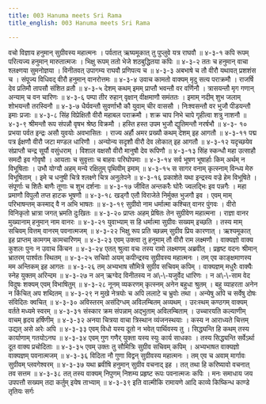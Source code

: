 ```yaml
---
title: 003 Hanuma meets Sri Rama
title_english: 003 Hanuma meets Sri Rama

---
```

<div class="audioEmbed"  caption="श्रीराम-हरिसीताराममूर्ति-घनपाठिभ्यां वचनम्" src="https://archive.org/download/Ramayana-recitation-Sriram-harisItArAmamUrti-Ghanapaati-v2/Kanda_4/Kanda_4_KSK-003-Hanumatha_Sugreeva_Vruththantha_Kathanam_0.mp3"></div>
वचो विज्ञाय हनुमान् सुग्रीवस्य महात्मनः ।  
पर्वतात् ऋष्यमूकात् तु पुप्लुवे यत्र राघवौ ॥ ४-३-१  
कपि रूपम् परित्यज्य हनुमान् मारुतात्मजः ।  
भिक्षु रूपम् ततो भेजे शठबुद्धितया कपिः ॥ ४-३-२  
ततः च हनुमान् वाचा श्लक्ष्णया सुमनोज्ञया ।  
विनीतवत् उपागम्य राघवौ प्रणिपत्य च ॥ ४-३-३  
अबभाषे च तौ वीरौ यथावत् प्रशशंस च ।  
संपूज्य विधिवद् वीरौ हनुमान् वानरोत्तमः ॥ ४-३-४  
उवाच कामतो वाक्यम् मृदु सत्य पराक्रमौ ।  
राजर्षि देव प्रतिमौ तापसौ संशित व्रतौ ॥ ४-३-५  
देशम् कथम् इमम् प्राप्तौ भवन्तौ वर वर्णिनौ ।  
त्रासयन्तौ मृग गणान् अन्याम् च वन चारिणः ॥ ४-३-६  
पम्पा तीर रुहान् वृक्षान् वीक्षमाणौ समंततः ।  
इमाम् नदीम् शुभ जलाम् शोभयन्तौ तरस्विनौ ॥ ४-३-७  
धैर्यवन्तौ सुवर्णाभौ कौ युवाम् चीर वाससौ ।  
निःश्वसन्तौ वर भुजौ पीडयन्तौ इमाः प्रजाः ॥ ४-३-८  
सिंह विप्रेक्षितौ वीरौ महाबल पराक्रमौ ।  
शक्र चाप निभे चापे गृहीत्वा शत्रु नाशनौ ॥ ४-३-९  
श्रीमन्तौ रूप संपन्नौ वृषभ श्रेष्ठ विक्रमौ ।  
हस्ति हस्त उपम भुजौ द्युतिमन्तौ नरर्षभौ ॥ ४-३- १०  
प्रभया पर्वत इन्द्रः असौ युवयोः अवभासितः ।  
राज्य अर्हौ अमर प्रख्यौ कथम् देशम् इह आगतौ ॥ ४-३-११  
पद्म पत्र ईक्षणौ वीरौ जटा मण्डल धारिणौ ।  
अन्योन्य सदृशौ वीरौ देव लोकात् इह आगतौ ॥ ४-३-१२  
यदृच्छयेव संप्राप्तौ चन्द्र सूर्यौ वसुंधराम् ।  
विशाल वक्षसौ वीरौ मानुषौ देव रूपिणौ ॥ ४-३-१३  
सिंह स्कन्धौ महा उत्साहौ समदौ इव गोवृषौ ।  
आयताः च सुवृत्ताः च बाहवः परिघोपमाः ॥ ४-३-१४  
सर्व भूषण भूषार्हाः किम् अर्थम् न विभूषिताः ।  
उभौ योग्यौ अहम् मन्ये रक्षितुम् पृथिवीम् इमाम् ॥ ४-३-१५  
स सागर वनाम् कृत्स्नाम् विन्ध्य मेरु विभूषिताम् ।  
इमे च धनुषी चित्रे श्लक्ष्णे चित्र अनुलेपने ॥ ४-३-१६  
प्रकाशेते यथा इन्द्रस्य वज्रे हेम विभूषिते ।  
संपूर्णाः च शितैः बाणैः तूणाः च शुभ दर्शनाः ॥ ४-३-१७  
जीवित अन्तकरैः घोरैः ज्वलद्भिः इव पन्नगैः ।  
महा प्रमाणौ विपुलौ तप्त हाटक भूषणौ ॥ ४-३-१८  
खड्गौ एतौ विराजेते निर्मुक्त भुजगौ इव ।  
एवम् माम् परिभाषन्तम् कस्माद् वै न अभि भाषतः ॥ ४-३-१९  
सुग्रीवो नाम धर्मात्मा कश्चित् वानर पुंगवः ।  
वीरो विनिकृतो भ्रात्रा जगत् भ्रमति दुःखितः ॥ ४-३-२०  
प्राप्तः अहम् प्रेषितः तेन सुग्रीवेण महात्मना ।  
राज्ञा वानर मुख्यानाम् हनुमान् नाम वानरः ॥ ४-३-२१  
युवाभ्याम् स हि धर्मात्मा सुग्रीवः सख्यम् इच्छति ।  
तस्य माम् सचिवम् वित्तम् वानरम् पवनात्मजम् ॥ ४-३-२२  
भिक्षु रूप प्रति च्छन्नम् सुग्रीव प्रिय कारणात् ।  
ऋश्यमूकात् इह प्राप्तम् कामगम् कामचारिणम् ॥ ४-३-२३  
एवम् उक्त्वा तु हनुमाम् तौ वीरौ राम लक्ष्मणौ ।  
वाक्यज्ञो वाक्य कुशलः पुनः न उवाच किंचन ॥ ४-३-२४  
एतत् श्रुत्वा वचः तस्य रामो लक्ष्मणम् अब्रवीत् ।  
प्रहृष्ट वदनः श्रीमान् भ्रातरम् पार्श्वतः स्थितम् ॥ ४-३-२५  
सचिवो अयम् कपीन्द्रस्य सुग्रीवस्य महात्मनः ।  
तम् एव काङ्क्षमाणस्य मम अन्तिकम् इह आगतः ॥ ४-३-२६  
तम् अभ्यभाष सौमित्रे सुग्रीव सचिवम् कपिम् ।  
वाक्यज्ञम् मधुरैः वाक्यैः स्नेह युक्तम् अरिन्दम ॥ ४-३-२७  
न अन् ऋग्वेद विनीतस्य न अ\-\-यजुर्वेद धारिणः ।  
न अ\-\-साम वेद विदुषः शक्यम् एवम् विभाषितुम् ॥ ४-३-२८  
नूनम् व्यकरणम् कृत्स्नम् अनेन बहुधा श्रुतम् ।  
बहु व्याहरता अनेन न किंचित् अप शब्दितम् ॥ ४-३-२९  
न मुखे नेत्रयोः च अपि ललाटे च भ्रुवोः तथा ।  
अन्येषु अपि च सर्वेषु दोषः संविदितः क्वचित् ॥ ४-३-३०  
अविस्तरम् असंदिग्धम् अविलम्बितम् अव्यथम् ।  
उरःस्थम् कण्ठगम् वाक्यम् वर्तते मध्यमे स्वरम् ॥ ४-३-३१  
संस्कार क्रम संपन्नाम् अद्भुताम् अविलम्बिताम् ।  
उच्चारयति कल्याणीम् वाचम् हृदय हर्षिणीम् ॥ ४-३-३२  
अनया चित्रया वाचा त्रिस्थान व्यंजनस्थयाः ।  
कस्य न आराध्यते चित्तम् उद्यत् असे अरेः अपि ॥ ४-३-३३  
एवम् विधो यस्य दूतो न भवेत् पार्थिवस्य तु ।  
सिद्ध्यन्ति हि कथम् तस्य कार्याणाम् गतयोऽनघ ॥ ४-३-३४  
एवम् गुण गणैर् युक्ता यस्य स्युः कार्य साधकाः ।  
तस्य सिद्ध्यन्ति सर्वेऽर्था दूत वाक्य प्रचोदिताः ॥ ४-३-३५  
एवम् उक्तः तु सौमित्रिः सुग्रीव सचिवम् कपिम् ।  
अभ्यभाषत वाक्यज्ञो वाक्यज्ञम् पवनात्मजम् ॥ ४-३-३६  
विदिता नौ गुणा विद्वन् सुग्रीवस्य महात्मनः ।  
तम् एव च अवाम् मार्गावः सुग्रीवम् प्लवगेश्वरम् ॥ ४-३-३७  
यथा ब्रवीषि हनुमान् सुग्रीव वचनाद् इह ।  
तत् तथा हि करिष्यावो वचनात् तव सत्तम ॥ ४-३-३८  
तत् तस्य वाक्यम् निपुणम् निशम्य  
प्रहृष्ट रूपः पवनात्मजः कपिः ।  
मनः समाधाय जय उपपत्तौ  
सख्यम् तदा कर्तुम् इयेष ताभ्याम् ॥ ४-३-३९  
इति वाल्मीकि रामायणे आदि काव्ये किष्किन्ध काण्डे तृतियः सर्गः